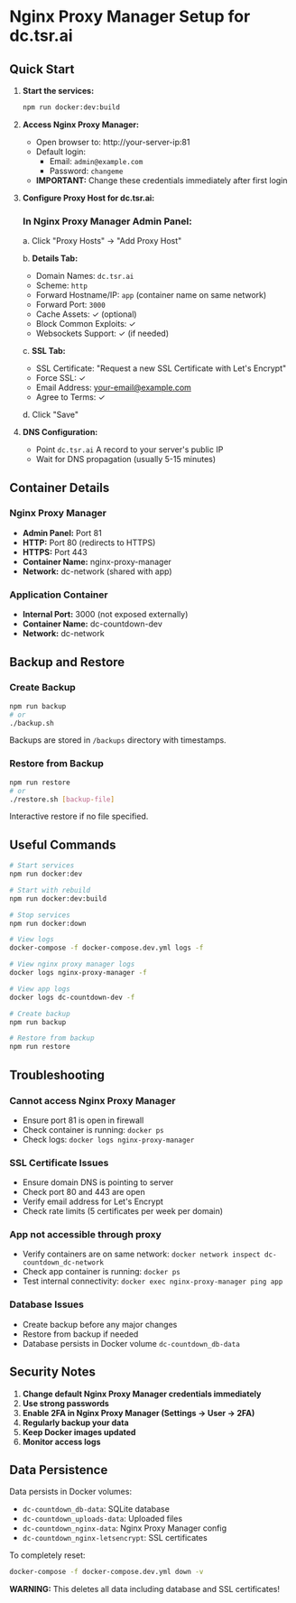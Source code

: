 # Nginx Proxy Manager Setup for dc.tsr.ai

## Quick Start

1. **Start the services:**
   ```bash
   npm run docker:dev:build
   ```

2. **Access Nginx Proxy Manager:**
   - Open browser to: http://your-server-ip:81
   - Default login:
     - Email: `admin@example.com`
     - Password: `changeme`
   - **IMPORTANT:** Change these credentials immediately after first login

3. **Configure Proxy Host for dc.tsr.ai:**

   ### In Nginx Proxy Manager Admin Panel:
   
   a. Click "Proxy Hosts" → "Add Proxy Host"
   
   b. **Details Tab:**
   - Domain Names: `dc.tsr.ai`
   - Scheme: `http`
   - Forward Hostname/IP: `app` (container name on same network)
   - Forward Port: `3000`
   - Cache Assets: ✓ (optional)
   - Block Common Exploits: ✓
   - Websockets Support: ✓ (if needed)
   
   c. **SSL Tab:**
   - SSL Certificate: "Request a new SSL Certificate with Let's Encrypt"
   - Force SSL: ✓
   - Email Address: your-email@example.com
   - Agree to Terms: ✓
   
   d. Click "Save"

4. **DNS Configuration:**
   - Point `dc.tsr.ai` A record to your server's public IP
   - Wait for DNS propagation (usually 5-15 minutes)

## Container Details

### Nginx Proxy Manager
- **Admin Panel:** Port 81
- **HTTP:** Port 80 (redirects to HTTPS)
- **HTTPS:** Port 443
- **Container Name:** nginx-proxy-manager
- **Network:** dc-network (shared with app)

### Application Container
- **Internal Port:** 3000 (not exposed externally)
- **Container Name:** dc-countdown-dev
- **Network:** dc-network

## Backup and Restore

### Create Backup
```bash
npm run backup
# or
./backup.sh
```
Backups are stored in `/backups` directory with timestamps.

### Restore from Backup
```bash
npm run restore
# or
./restore.sh [backup-file]
```
Interactive restore if no file specified.

## Useful Commands

```bash
# Start services
npm run docker:dev

# Start with rebuild
npm run docker:dev:build

# Stop services
npm run docker:down

# View logs
docker-compose -f docker-compose.dev.yml logs -f

# View nginx proxy manager logs
docker logs nginx-proxy-manager -f

# View app logs
docker logs dc-countdown-dev -f

# Create backup
npm run backup

# Restore from backup
npm run restore
```

## Troubleshooting

### Cannot access Nginx Proxy Manager
- Ensure port 81 is open in firewall
- Check container is running: `docker ps`
- Check logs: `docker logs nginx-proxy-manager`

### SSL Certificate Issues
- Ensure domain DNS is pointing to server
- Check port 80 and 443 are open
- Verify email address for Let's Encrypt
- Check rate limits (5 certificates per week per domain)

### App not accessible through proxy
- Verify containers are on same network: `docker network inspect dc-countdown_dc-network`
- Check app container is running: `docker ps`
- Test internal connectivity: `docker exec nginx-proxy-manager ping app`

### Database Issues
- Create backup before any major changes
- Restore from backup if needed
- Database persists in Docker volume `dc-countdown_db-data`

## Security Notes

1. **Change default Nginx Proxy Manager credentials immediately**
2. **Use strong passwords**
3. **Enable 2FA in Nginx Proxy Manager (Settings → User → 2FA)**
4. **Regularly backup your data**
5. **Keep Docker images updated**
6. **Monitor access logs**

## Data Persistence

Data persists in Docker volumes:
- `dc-countdown_db-data`: SQLite database
- `dc-countdown_uploads-data`: Uploaded files
- `dc-countdown_nginx-data`: Nginx Proxy Manager config
- `dc-countdown_nginx-letsencrypt`: SSL certificates

To completely reset:
```bash
docker-compose -f docker-compose.dev.yml down -v
```
**WARNING:** This deletes all data including database and SSL certificates!